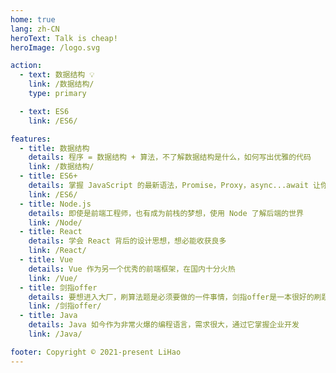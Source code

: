 ```yaml
---
home: true
lang: zh-CN
heroText: Talk is cheap!
heroImage: /logo.svg

action:
  - text: 数据结构 💡
    link: /数据结构/
    type: primary

  - text: ES6
    link: /ES6/

features:
  - title: 数据结构
    details: 程序 = 数据结构 + 算法，不了解数据结构是什么，如何写出优雅的代码
    link: /数据结构/
  - title: ES6+
    details: 掌握 JavaScript 的最新语法，Promise，Proxy，async...await 让你的代码优雅简单
    link: /ES6/
  - title: Node.js
    details: 即使是前端工程师，也有成为前栈的梦想，使用 Node 了解后端的世界
    link: /Node/
  - title: React
    details: 学会 React 背后的设计思想，想必能收获良多
    link: /React/
  - title: Vue
    details: Vue 作为另一个优秀的前端框架，在国内十分火热
    link: /Vue/
  - title: 剑指offer
    details: 要想进入大厂，刷算法题是必须要做的一件事情，剑指offer是一本很好的刷题书，这里记录了我的刷题笔记
    link: /剑指offer/
  - title: Java
    details: Java 如今作为非常火爆的编程语言，需求很大，通过它掌握企业开发
    link: /Java/

footer: Copyright © 2021-present LiHao
---
```

